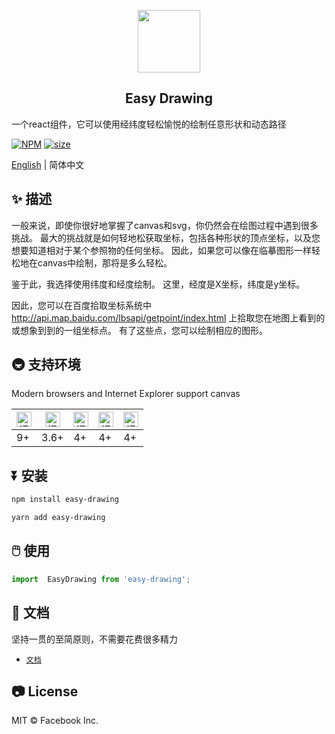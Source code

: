 <p align="center">
    <img width="100" src="https://jinjilynn.github.io/imgs/easy-drawing.svg">
</p>

<h2 align="center">Easy Drawing</h2>


一个react组件，它可以使用经纬度轻松愉悦的绘制任意形状和动态路径


[![NPM](https://img.shields.io/badge/npm-v1.1.9-blue)](https://www.npmjs.com/package/easy-drawing)    [![size](https://img.shields.io/badge/size-43KB-green)]()


[English](https://github.com/jinjilynn/easy-drawing/blob/master/README.md) | 简体中文

## ✨ 描述

一般来说，即使你很好地掌握了canvas和svg，你仍然会在绘图过程中遇到很多挑战。 最大的挑战就是如何轻地松获取坐标，包括各种形状的顶点坐标，以及您想要知道相对于某个参照物的任何坐标。 因此，如果您可以像在临摹图形一样轻松地在canvas中绘制，那将是多么轻松。

鉴于此，我选择使用纬度和经度绘制。 这里，经度是X坐标，纬度是y坐标。

因此，您可以在百度拾取坐标系统中 http://api.map.baidu.com/lbsapi/getpoint/index.html 上拾取您在地图上看到的或想象到到的一组坐标点。 有了这些点，您可以绘制相应的图形。

## 🚇 支持环境

Modern browsers and Internet Explorer support canvas

| <img src="https://jinjilynn.github.io/imgs/edge.png" alt="IE / Edge" width="24px" height="24px" />| <img src="https://jinjilynn.github.io/imgs/firefox.png" alt="IE / Edge" width="24px" height="24px" /> | <img src="https://jinjilynn.github.io/imgs/chrome.png" alt="IE / Edge" width="24px" height="24px" /> | <img src="https://jinjilynn.github.io/imgs/safari.png" alt="IE / Edge" width="24px" height="24px" /> | <img src="https://jinjilynn.github.io/imgs/opera.png" alt="IE / Edge" width="24px" height="24px" /> |
| --- |  --- | --- | --- | --- |
| 9+  | 3.6+ | 4+  | 4+  | 4+  |


## ⏬ 安装

```bash
npm install easy-drawing
```

```bash
yarn add easy-drawing
```


## 🖱️ 使用

```jsx
import  EasyDrawing from 'easy-drawing';
```

## 📄 文档

坚持一贯的至简原则，不需要花费很多精力

- [`文档`](https://jinjilynn.github.io)


## 📷 License

MIT © Facebook Inc.